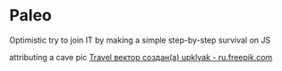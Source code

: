 # Paleo

Optimistic try to join IT by making a simple step-by-step survival on JS

attributing a cave pic
<a href='https://ru.freepik.com/vectors/travel'>Travel вектор создан(а) upklyak - ru.freepik.com</a>
